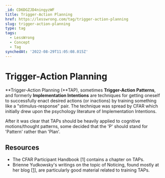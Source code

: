 ```yaml
---
_id: CD6DGZJD4ningyzWF
title: Trigger-Action Planning
href: https://lesswrong.com/tag/trigger-action-planning
slug: trigger-action-planning
type: tag
tags:
  - LessWrong
  - Concept
  - Tag
synchedAt: '2022-08-29T11:05:08.015Z'
---
```

# Trigger-Action Planning

**Trigger-Action Planning (**TAP), sometimes **Trigger-Action Patterns**, and formerly **Implementation Intentions** are techniques for getting oneself to successfully enact desired actions (or inactions) by training something like a "stimulus-response" pair. The technique was spread by CFAR which initially drew upon the psychology literature of Implementation Intentions. 

After it was clear that TAPs should be heavily applied to cognitive motions/thought patterns, some decided that the 'P' should stand for 'Pattern' rather than 'Plan'.

## **Resources**

- The CFAR Participant Handbook \[1\] contains a chapter on TAPs.
- Brienne Yudkowsky's writings on the topic of Noticing, found mostly at her blog \[[1](https://agentyduck.blogspot.com/search?q=noticing)\], are particularly good material related to training TAPs.
